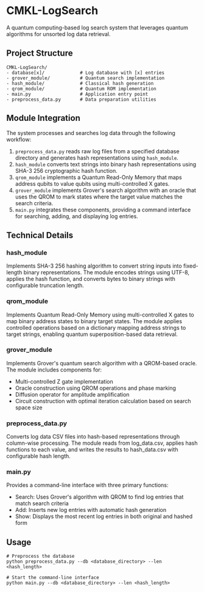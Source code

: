 # CMKL-LogSearch

A quantum computing-based log search system that leverages quantum algorithms for unsorted log data retrieval.

## Project Structure

```
CMKL-LogSearch/
- database[x]/             # Log database with [x] entries
- grover_module/           # Quantum search implementation
- hash_module/             # Classical hash generation
- qrom_module/             # Quantum ROM implementation
- main.py                  # Application entry point
- preprocess_data.py       # Data preparation utilities
```

## Module Integration

The system processes and searches log data through the following workflow:

1. `preprocess_data.py` reads raw log files from a specified database directory and generates hash representations using `hash_module`.
2. `hash_module` converts text strings into binary hash representations using SHA-3 256 cryptographic hash function.
3. `qrom_module` implements a Quantum Read-Only Memory that maps address qubits to value qubits using multi-controlled X gates.
4. `grover_module` implements Grover's search algorithm with an oracle that uses the QROM to mark states where the target value matches the search criteria.
5. `main.py` integrates these components, providing a command interface for searching, adding, and displaying log entries.

## Technical Details

### hash_module

Implements SHA-3 256 hashing algorithm to convert string inputs into fixed-length binary representations. The module encodes strings using UTF-8, applies the hash function, and converts bytes to binary strings with configurable truncation length.

### qrom_module

Implements Quantum Read-Only Memory using multi-controlled X gates to map binary address states to binary target states. The module applies controlled operations based on a dictionary mapping address strings to target strings, enabling quantum superposition-based data retrieval.

### grover_module

Implements Grover's quantum search algorithm with a QROM-based oracle. The module includes components for:

- Multi-controlled Z gate implementation
- Oracle construction using QROM operations and phase marking
- Diffusion operator for amplitude amplification
- Circuit construction with optimal iteration calculation based on search space size

### preprocess_data.py

Converts log data CSV files into hash-based representations through column-wise processing. The module reads from log_data.csv, applies hash functions to each value, and writes the results to hash_data.csv with configurable hash length.

### main.py

Provides a command-line interface with three primary functions:

- Search: Uses Grover's algorithm with QROM to find log entries that match search criteria
- Add: Inserts new log entries with automatic hash generation
- Show: Displays the most recent log entries in both original and hashed form

## Usage

```
# Preprocess the database
python preprocess_data.py --db <database_directory> --len <hash_length>

# Start the command-line interface
python main.py --db <database_directory> --len <hash_length>
```
